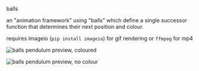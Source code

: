 balls

an "animation framework" using "balls" which define a single successor function that determines their next position and colour.

requires imageio (`pip install imageio`) for gif rendering or `ffmpeg` for mp4

![balls pendulum preview, coloured](https://raw.githubusercontent.com/plaaosert/balls/main/balls_col.gif)

![balls pendulum preview, no colour](https://raw.githubusercontent.com/plaaosert/balls/main/balls_monocol.gif)

